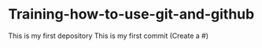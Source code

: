 # Training-how-to-use-git-and-github
This is my first depository
This is my first commit (Create a #)
